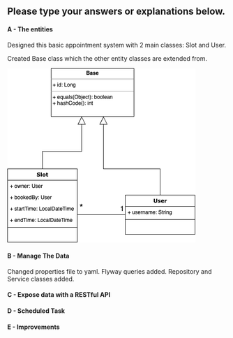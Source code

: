 ## Please type your answers or explanations below.
#### A - The entities

Designed this basic appointment system with 2 main classes: Slot and User.

Created Base class which the other entity classes are extended from.

![uml diagram](./basic_uml.png)

#### B - Manage The Data

Changed properties file to yaml.
Flyway queries added. 
Repository and Service classes added.

#### C - Expose data with a RESTful API
#### D - Scheduled Task
#### E - Improvements
